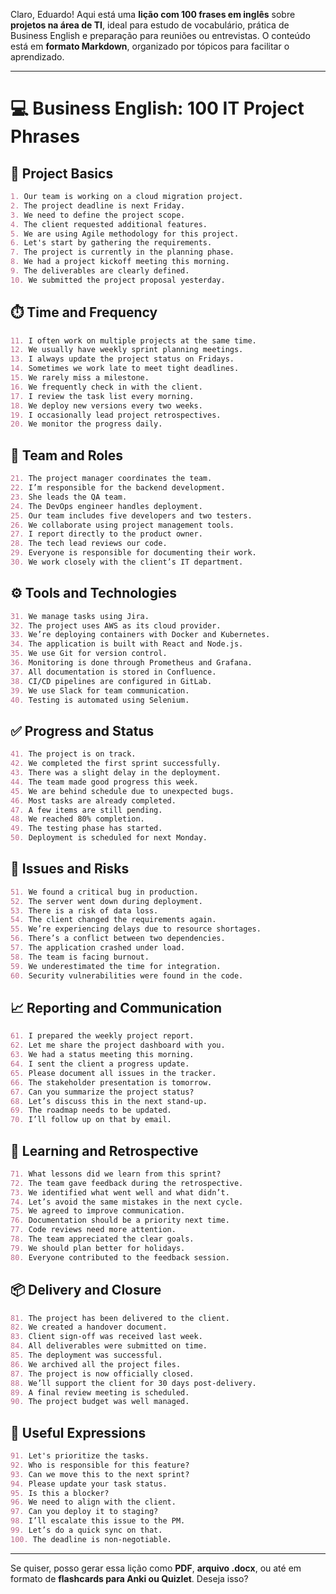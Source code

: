 Claro, Eduardo! Aqui está uma **lição com 100 frases em inglês** sobre **projetos na área de TI**, ideal para estudo de vocabulário, prática de Business English e preparação para reuniões ou entrevistas. O conteúdo está em **formato Markdown**, organizado por tópicos para facilitar o aprendizado.

---

# 💻 Business English: 100 IT Project Phrases

## 📂 Project Basics

```markdown
1. Our team is working on a cloud migration project.
2. The project deadline is next Friday.
3. We need to define the project scope.
4. The client requested additional features.
5. We are using Agile methodology for this project.
6. Let's start by gathering the requirements.
7. The project is currently in the planning phase.
8. We had a project kickoff meeting this morning.
9. The deliverables are clearly defined.
10. We submitted the project proposal yesterday.
```

## ⏱️ Time and Frequency

```markdown
11. I often work on multiple projects at the same time.
12. We usually have weekly sprint planning meetings.
13. I always update the project status on Fridays.
14. Sometimes we work late to meet tight deadlines.
15. We rarely miss a milestone.
16. We frequently check in with the client.
17. I review the task list every morning.
18. We deploy new versions every two weeks.
19. I occasionally lead project retrospectives.
20. We monitor the progress daily.
```

## 👥 Team and Roles

```markdown
21. The project manager coordinates the team.
22. I’m responsible for the backend development.
23. She leads the QA team.
24. The DevOps engineer handles deployment.
25. Our team includes five developers and two testers.
26. We collaborate using project management tools.
27. I report directly to the product owner.
28. The tech lead reviews our code.
29. Everyone is responsible for documenting their work.
30. We work closely with the client’s IT department.
```

## ⚙️ Tools and Technologies

```markdown
31. We manage tasks using Jira.
32. The project uses AWS as its cloud provider.
33. We’re deploying containers with Docker and Kubernetes.
34. The application is built with React and Node.js.
35. We use Git for version control.
36. Monitoring is done through Prometheus and Grafana.
37. All documentation is stored in Confluence.
38. CI/CD pipelines are configured in GitLab.
39. We use Slack for team communication.
40. Testing is automated using Selenium.
```

## ✅ Progress and Status

```markdown
41. The project is on track.
42. We completed the first sprint successfully.
43. There was a slight delay in the deployment.
44. The team made good progress this week.
45. We are behind schedule due to unexpected bugs.
46. Most tasks are already completed.
47. A few items are still pending.
48. We reached 80% completion.
49. The testing phase has started.
50. Deployment is scheduled for next Monday.
```

## 🚧 Issues and Risks

```markdown
51. We found a critical bug in production.
52. The server went down during deployment.
53. There is a risk of data loss.
54. The client changed the requirements again.
55. We’re experiencing delays due to resource shortages.
56. There’s a conflict between two dependencies.
57. The application crashed under load.
58. The team is facing burnout.
59. We underestimated the time for integration.
60. Security vulnerabilities were found in the code.
```

## 📈 Reporting and Communication

```markdown
61. I prepared the weekly project report.
62. Let me share the project dashboard with you.
63. We had a status meeting this morning.
64. I sent the client a progress update.
65. Please document all issues in the tracker.
66. The stakeholder presentation is tomorrow.
67. Can you summarize the project status?
68. Let’s discuss this in the next stand-up.
69. The roadmap needs to be updated.
70. I’ll follow up on that by email.
```

## 🧠 Learning and Retrospective

```markdown
71. What lessons did we learn from this sprint?
72. The team gave feedback during the retrospective.
73. We identified what went well and what didn’t.
74. Let’s avoid the same mistakes in the next cycle.
75. We agreed to improve communication.
76. Documentation should be a priority next time.
77. Code reviews need more attention.
78. The team appreciated the clear goals.
79. We should plan better for holidays.
80. Everyone contributed to the feedback session.
```

## 📦 Delivery and Closure

```markdown
81. The project has been delivered to the client.
82. We created a handover document.
83. Client sign-off was received last week.
84. All deliverables were submitted on time.
85. The deployment was successful.
86. We archived all the project files.
87. The project is now officially closed.
88. We’ll support the client for 30 days post-delivery.
89. A final review meeting is scheduled.
90. The project budget was well managed.
```

## 💬 Useful Expressions

```markdown
91. Let's prioritize the tasks.
92. Who is responsible for this feature?
93. Can we move this to the next sprint?
94. Please update your task status.
95. Is this a blocker?
96. We need to align with the client.
97. Can you deploy it to staging?
98. I’ll escalate this issue to the PM.
99. Let’s do a quick sync on that.
100. The deadline is non-negotiable.
```

---

Se quiser, posso gerar essa lição como **PDF**, **arquivo .docx**, ou até em formato de **flashcards para Anki ou Quizlet**. Deseja isso?
